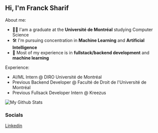 ## Hi, I'm Franck Sharif
About me:
- 👨‍🎓 I'am a graduate at the **Université de Montréal** studying Computer Science
- 🛠️ I'm pursuing concentration in **Machine Learning** and **Artificial Intelligence**
- 🧰 Most of my experience is in **fullstack/backend development** and **machine learning**

Experience:
- AI/ML Intern @ DIRO Université de Montréal
- Previous Backend Developer @ Faculté de Droit de l'Université de Montréal
- Previous Fullsack Developer Intern @ Kreezus

![My Github Stats](https://github-readme-stats.vercel.app/api?username=francksharif&theme=radical&show_icons=True)


### Socials

 [Linkedin](www.linkedin.com/in/badini-franck)
